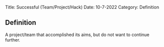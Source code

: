 Title: Successful (Team/Project/Hack)
Date: 10-7-2022
Category: Definition

## Definition

A project/team that accomplished its aims, but do not want to continue further.